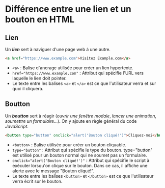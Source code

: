 # Différence entre une lien et un bouton en HTML

## Lien

Un **_lien_** sert à naviguer d'une page web à une autre.

```html
<a href="https://www.example.com">Visitez Example.com</a>
```

- `<a>` : Balise d'ancrage utilisée pour créer un lien hypertexte.
- `href="https://www.example.com"` : Attribut qui spécifie l'URL vers laquelle le lien doit pointer.
- Le texte entre les balises `<a>` et `</a>` est ce que l'utilisateur verra et sur quoi il cliquera.

## Boutton

Un **_boutton_** sert à réagir (_ouvrir une fenêtre modale_, _lancer une animation_, _soumettre un formulaire_...). On y ajoute en règle général du code _JavaScript_.

```html
<button type="button" onclick="alert('Bouton cliqué!')">Cliquez-moi</button>
```

- `<button>` : Balise utilisée pour créer un bouton cliquable.
- `type="button"` : Attribut qui spécifie le type du bouton. type="button" est utilisé pour un bouton normal qui ne soumet pas un formulaire.
- `onclick="alert('Bouton cliqué!')"` : Attribut qui spécifie le script à exécuter lorsqu'on clique sur le bouton. Dans ce cas, il affiche une alerte avec le message "Bouton cliqué!".
- Le texte entre les balises `<button>` et `</button>` est ce que l'utilisateur verra écrit sur le bouton.
